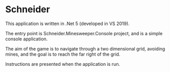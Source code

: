 # Schneider


This application is written in .Net 5 (developed in VS 2019).

The entry point is Schneider.Minesweeper.Console project, and is a simple console application.

The aim of the game is to navigate through a two dimensional grid, avoiding mines, and the goal is to reach the far right of the grid. 

Instructions are presented when the application is run.
